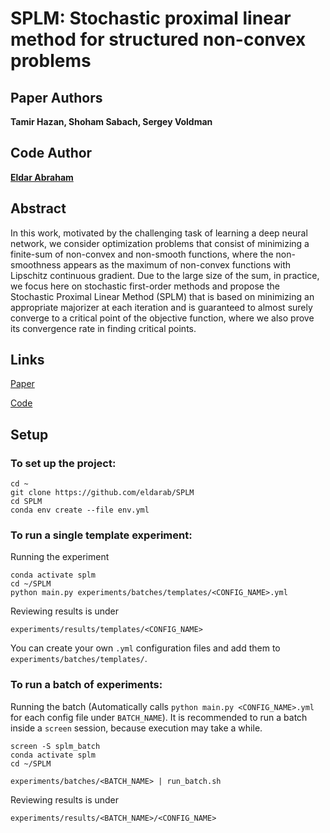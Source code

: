 # SPLM: Stochastic proximal linear method for structured non-convex problems

## Paper Authors
**Tamir Hazan, Shoham Sabach, Sergey Voldman**

## Code Author
**[Eldar Abraham](https://github.com/eldarab)**

## Abstract
In this work, motivated by the challenging task of learning a deep neural network, we consider optimization problems that consist of minimizing a finite-sum of non-convex and non-smooth functions, where the non-smoothness appears as the maximum of non-convex functions with Lipschitz continuous gradient. Due to the large size of the sum, in practice, we focus here on stochastic first-order methods and propose the Stochastic Proximal Linear Method (SPLM) that is based on minimizing an appropriate majorizer at each iteration and is guaranteed to almost surely converge to a critical point of the objective function, where we also prove its convergence rate in finding critical points.

## Links

[Paper](https://ssabach.net.technion.ac.il/files/2020/08/HSV2020.pdf)

[Code](https://github.com/eldarab/SPLM)

## Setup

### To set up the project:
```
cd ~
git clone https://github.com/eldarab/SPLM
cd SPLM
conda env create --file env.yml
```

### To run a single template experiment:

Running the experiment
```
conda activate splm
cd ~/SPLM
python main.py experiments/batches/templates/<CONFIG_NAME>.yml
```

Reviewing results is under
```
experiments/results/templates/<CONFIG_NAME>
```

You can create your own `.yml` configuration files and add them to `experiments/batches/templates/`.  

### To run a batch of experiments:

Running the batch (Automatically calls `python main.py <CONFIG_NAME>.yml` for each config file under `BATCH_NAME`).
It is recommended to run a batch inside a `screen` session, because execution may take a while.
```
screen -S splm_batch
conda activate splm
cd ~/SPLM
```
```
experiments/batches/<BATCH_NAME> | run_batch.sh
```

Reviewing results is under
```
experiments/results/<BATCH_NAME>/<CONFIG_NAME>

```